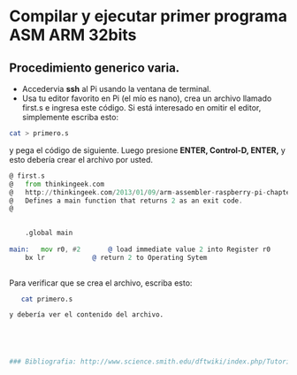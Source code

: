 # Compilar y ejecutar primer programa ASM ARM 32bits
## Procedimiento generico varia.
- Accedervia **ssh** al Pi usando la ventana de terminal. 
- Usa tu editor favorito en Pi (el mío es nano), crea un archivo llamado first.s e ingresa este código. Si está interesado en omitir el editor, simplemente escriba esto:
```bash
cat > primero.s
```

y pega el código de siguiente. Luego presione **ENTER, Control-D, ENTER,** y esto debería crear el archivo por usted.


```asm
@ first.s
@   from thinkingeek.com
@   http://thinkingeek.com/2013/01/09/arm-assembler-raspberry-pi-chapter-1/
@   Defines a main function that returns 2 as an exit code.
@	

	
	.global main
	
main:   mov r0, #2       @ load immediate value 2 into Register r0 
	bx lr            @ return 2 to Operating Sytem
  
```

Para verificar que se crea el archivo, escriba esto:
```bash
   cat primero.s

y debería ver el contenido del archivo.





### Bibliografia: http://www.science.smith.edu/dftwiki/index.php/Tutorial:_Assembly_Language_with_the_Raspberry_Pi
